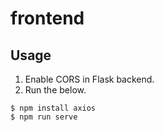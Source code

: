 # frontend

## Usage

1. Enable CORS in Flask backend.
2. Run the below.

```console
$ npm install axios
$ npm run serve
```